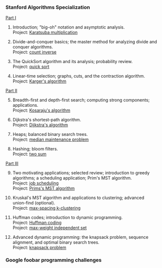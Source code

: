 

### Stanford Algorithms Specialization

[Part I](https://www.youtube.com/playlist?list=PLEGCF-WLh2RLHqXx6-GZr_w7LgqKDXxN_)

1. Introduction; "big-oh" notation and asymptotic analysis.  
   Project: [Karatsuba multiplication](https://github.com/carbonatezero/cs.portfolio/tree/main/karatsuba)

2. Divide-and-conquer basics; the master method for analyzing divide and conquer algorithms.  
   Project: [count inverse](https://github.com/carbonatezero/cs.portfolio/tree/main/countinv)

3. The QuickSort algorithm and its analysis; probability review.  
   Project: [quick sort](https://github.com/carbonatezero/cs.portfolio/tree/main/quicksort)

4. Linear-time selection; graphs, cuts, and the contraction algorithm.  
   Project: [Karger's algorithm](https://github.com/carbonatezero/cs.portfolio/tree/main/karger)


[Part II](https://www.youtube.com/playlist?list=PLEGCF-WLh2RJ5W-pt-KE9GUArTDzVwL1P)

5. Breadth-first and depth-first search; computing strong components; applications.  
   Project: [Kosaraju's algorithm](https://github.com/carbonatezero/cs.portfolio/tree/main/kosaraju)

6. Dijkstra's shortest-path algorithm.  
   Project: [Dijkstra's algorithm](https://github.com/carbonatezero/cs.portfolio/tree/main/dijkstra)

7. Heaps; balanced binary search trees.  
   Project: [median maintenance problem](https://github.com/carbonatezero/cs.portfolio/tree/main/dijkstra-pq)

8. Hashing; bloom filters.  
   Project: [two sum](https://github.com/carbonatezero/cs.portfolio/tree/main/twosum)


[Part III](https://www.youtube.com/playlist?list=PLEGCF-WLh2RI5H8JBWxq0Q4AN7XVaj-h-)

9. Two motivating applications; selected review; introduction to greedy algorithms; a scheduling application; Prim's MST algorithm.  
   Project: [job scheduling](https://github.com/carbonatezero/cs.portfolio/tree/main/greedy/P1-2)  
   Project: [Prims's MST algorithm](https://github.com/carbonatezero/cs.portfolio/tree/main/greedy/P3)

10. Kruskal's MST algorithm and applications to clustering; advanced union-find (optional).  
   Project: [max-spacing k-clustering](https://github.com/carbonatezero/cs.portfolio/tree/main/cluster)

11. Huffman codes; introduction to dynamic programming.  
   Project: [Huffman coding](https://github.com/carbonatezero/cs.portfolio/tree/main/huffmancode/P12)  
   Project: [max-weight independent set](https://github.com/carbonatezero/cs.portfolio/tree/main/dpMWIS/P3)

12. Advanced dynamic programming: the knapsack problem, sequence alignment, and optimal binary search trees.  
   Project: [knapsack problem](https://github.com/carbonatezero/cs.portfolio/tree/main/knapsack)


### Google foobar programming challenges
